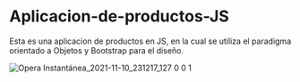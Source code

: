 # Aplicacion-de-productos-JS
Esta es una aplicacion de productos en JS, en la cual se utiliza el paradigma orientado a Objetos y Bootstrap para el diseño.


![Opera Instantánea_2021-11-10_231217_127 0 0 1](https://user-images.githubusercontent.com/37675138/141235727-f7fe501e-abdc-4f42-9495-3866828ff8ac.png)
